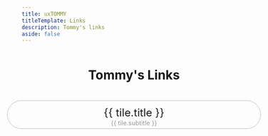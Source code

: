 ```yaml
---
title: uxTOMMY
titleTemplate: Links
description: Tommy's links
aside: false
---
```


<div class="box">
    <h1>Tommy's Links</h1>
    <a v-for="tile in tiles" target="_blank" rel="noopener noreferrer" :href="tile.link" class="tile">
        <img class="icon" :src="tile.icon" :alt="tile.alt"/>
        <div>
            <p class="title">{{ tile.title }}</p>
            <p class="subtitle">{{ tile.subtitle }}</p>
        </div>
        <div style="width: 3rem"></div>
    </a>
</div>

<style scoped>
    .box {
        display: flex;
        flex-direction: column;
        align-items: center;
    }
    h1 {
        margin-bottom: 2rem;
    }
    .tile {
        width: 100%;
        margin: 0.5rem;
        padding: 0.5rem 2rem;
        border: 1px #BBB solid;
        border-radius: 2.5rem;
        display: flex;
        align-items: center;
        justify-content: space-between;
    }
    .tile:hover {
        border-color: var(--vp-c-brand);
    }

    .icon {
        width: 3rem;
    }

    .title {
        text-align: center;
        font-size: 1.5rem;
        margin: 0;
        margin-top: 0.2rem;
        color: var(--vp-c-text-1);
    }

    .subtitle {
        text-align: center;
        margin: 0;
        margin-bottom: -0.2rem;
        color: #999;
    }
    .tile:hover .subtitle {
        color: var(--vp-c-brand-dark);
    }
</style>

<script>
export default {
    data() {
        return {
            tiles: <!--@include: links-metadata.json-->
        }
    },
}
</script>
